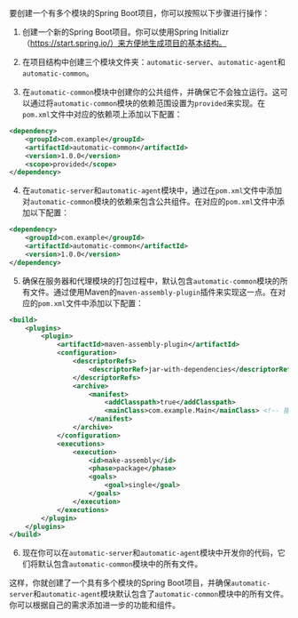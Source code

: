 要创建一个有多个模块的Spring Boot项目，你可以按照以下步骤进行操作：

1. 创建一个新的Spring Boot项目。你可以使用Spring Initializr（https://start.spring.io/）来方便地生成项目的基本结构。

2. 在项目结构中创建三个模块文件夹：`automatic-server`、`automatic-agent`和`automatic-common`。

3. 在`automatic-common`模块中创建你的公共组件，并确保它不会独立运行。这可以通过将`automatic-common`模块的依赖范围设置为`provided`来实现。在`pom.xml`文件中对应的依赖项上添加以下配置：
```xml
<dependency>
    <groupId>com.example</groupId>
    <artifactId>automatic-common</artifactId>
    <version>1.0.0</version>
    <scope>provided</scope>
</dependency>
```

4. 在`automatic-server`和`automatic-agent`模块中，通过在`pom.xml`文件中添加对`automatic-common`模块的依赖来包含公共组件。在对应的`pom.xml`文件中添加以下配置：
```xml
<dependency>
    <groupId>com.example</groupId>
    <artifactId>automatic-common</artifactId>
    <version>1.0.0</version>
</dependency>
```

5. 确保在服务器和代理模块的打包过程中，默认包含`automatic-common`模块的所有文件。通过使用Maven的`maven-assembly-plugin`插件来实现这一点。在对应的`pom.xml`文件中添加以下配置：
```xml
<build>
    <plugins>
        <plugin>
            <artifactId>maven-assembly-plugin</artifactId>
            <configuration>
                <descriptorRefs>
                    <descriptorRef>jar-with-dependencies</descriptorRef>
                </descriptorRefs>
                <archive>
                    <manifest>
                        <addClasspath>true</addClasspath>
                        <mainClass>com.example.Main</mainClass> <!-- 指定主类 -->
                    </manifest>
                </archive>
            </configuration>
            <executions>
                <execution>
                    <id>make-assembly</id>
                    <phase>package</phase>
                    <goals>
                        <goal>single</goal>
                    </goals>
                </execution>
            </executions>
        </plugin>
    </plugins>
</build>
```

6. 现在你可以在`automatic-server`和`automatic-agent`模块中开发你的代码，它们将默认包含`automatic-common`模块中的所有文件。

这样，你就创建了一个具有多个模块的Spring Boot项目，并确保`automatic-server`和`automatic-agent`模块默认包含了`automatic-common`模块中的所有文件。你可以根据自己的需求添加进一步的功能和组件。